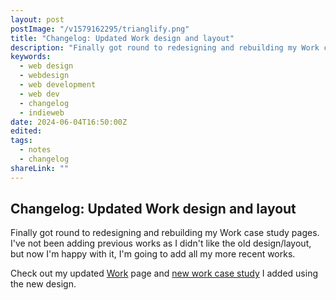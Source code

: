 ```yaml
---
layout: post
postImage: "/v1579162295/trianglify.png"
title: "Changelog: Updated Work design and layout"
description: "Finally got round to redesigning and rebuilding my Work case study pages. I've not been adding previous works as I didn't like the old design/layout but now I'm happy with it, I'm going to add all my more recent works."
keywords:
  - web design
  - webdesign
  - web development
  - web dev
  - changelog
  - indieweb
date: 2024-06-04T16:50:00Z
edited: 
tags:
  - notes
  - changelog
shareLink: ""
---
```

## Changelog: Updated Work design and layout

Finally got round to redesigning and rebuilding my Work case study pages. I've not been adding previous works as I didn't like the old design/layout, but now I'm happy with it, I'm going to add all my more recent works.

Check out my updated [Work](/work/ "Work") page and [new work case study](/work/property-with-potential/) I added using the new design.
